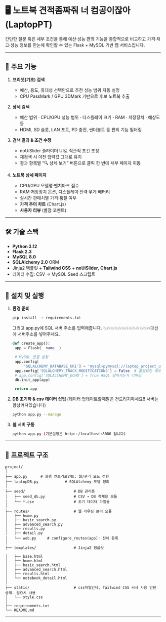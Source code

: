 # 🖥️ 노트북 견적좀짜줘 너 컴공이잖아 (LaptopPT)

간단한 질문 혹은 세부 조건을 통해 예산·성능·편의 기능을 종합적으로 비교하고
가격·재고·성능 정보를 한눈에 확인할 수 있는 Flask + MySQL 기반 웹 서비스입니다.

---

## 📌 주요 기능

1. **프리셋(기초) 검색**

   * 예산, 용도, 휴대성 선택만으로 추천 성능 범위 자동 설정
   * CPU PassMark / GPU 3DMark 기반으로 후보 노트북 추출

2. **상세 검색**

   * 예산 범위 · CPU/GPU 성능 범위 · 디스플레이 크기 · RAM · 저장장치 · 해상도 등
   * HDMI, SD 슬롯, LAN 포트, PD 충전, 썬더볼트 등 편의 기능 필터링

3. **검색 결과 & 조건 수정**

   * noUiSlider 슬라이더 UI로 직관적 조건 조정
   * 재검색 시 이전 입력값 그대로 유지
   * 결과 항목별 “🔍 상세 보기” 버튼으로 클릭 한 번에 세부 페이지 이동

4. **노트북 상세 페이지**

   * CPU/GPU 모델명·벤치마크 점수
   * RAM·저장장치 옵션, 디스플레이·전력·무게·배터리
   * 실시간 판매처별 가격·품절 여부
   * **가격 추이 차트** (Chart.js)
   * **사용자 리뷰** (별점·코멘트)

---

## 🛠️ 기술 스택

* **Python 3.12**
* **Flask 2.3**
* **MySQL 8.0** 
* **SQLAlchemy 2.0** ORM
* Jinja2 템플릿 + **Tailwind CSS** + **noUiSlider**, **Chart.js**
* 데이터 수집: CSV → MySQL Seed 스크립트

---

## 🚀 설치 및 실행

1. **환경 준비**

   ```bash
   pip install -r requirements.txt
   ```
   그리고 app.py에 SQL 서버 주소를 입력해줍니다. 💥💥💥💥💥💥💥💥💥💥💥💥💥대신에 서버주소를 넣어주세요.
   ```python app.py
   def create_app():
    app = Flask(__name__)

    # MySQL 연결 설정
    app.config[
        'SQLALCHEMY_DATABASE_URI'] = 'mysql+pymysql://laptop_project_user:qwe123@💥💥💥💥💥💥💥💥💥💥💥💥💥:3306/laptopPT'  # WSL MySQL 연결 URI   💥에 서버주소를 넣으세요
    app.config['SQLALCHEMY_TRACK_MODIFICATIONS'] = False  # 불필요한 메모리 사용 방지
    # app.config['SQLALCHEMY_ECHO'] = True #SQL 날아가는거 디버깅
    db.init_app(app)

    return app
   ```

3. **DB 초기화 & csv 데이터 삽입** (데이터 업데이트할때말곤 건드리지마세요!! 서버는 항상켜져있습니다)

   ```bash
   python app.py --manage
   ```

4. **웹 서버 구동**

   ```bash
   python app.py (기본설정은 http::/localhost:8080 입니다)
   ```

---

## 🔧 프로젝트 구조

```
project/
│
├── app.py      # 실행 엔트리포인트: 웹/관리 모드 전환
├── laptopDB.py            # SQLAlchemy 모델 정의
│
├── seed/                      # DB 관리용
│   ├── seed_db.py             # CSV → DB 적재용 모듈
│   └── *.csv                  # 초기 데이터 파일들
│
├── routes/                    # 웹 라우팅 분리 모듈
│   ├── home.py
│   ├── basic_search.py
│   ├── advanced_search.py
│   ├── results.py
│   ├── detail.py
│   └── web.py     # configure_routes(app): 전체 등록
│
├── templates/                 # Jinja2 템플릿

│   ├── base.html          
│   ├── home.html
│   ├── basic_search.html 
│   ├── advanced_search.html
│   ├── results.html
│   └── notebook_detail.html
│
├── static/                    # css파일인데, Tailwind CSS 써서 사용 안한 상태. 필요시 사용
│   └── style.css
│
├── requirements.txt
└── README.md
```

---


